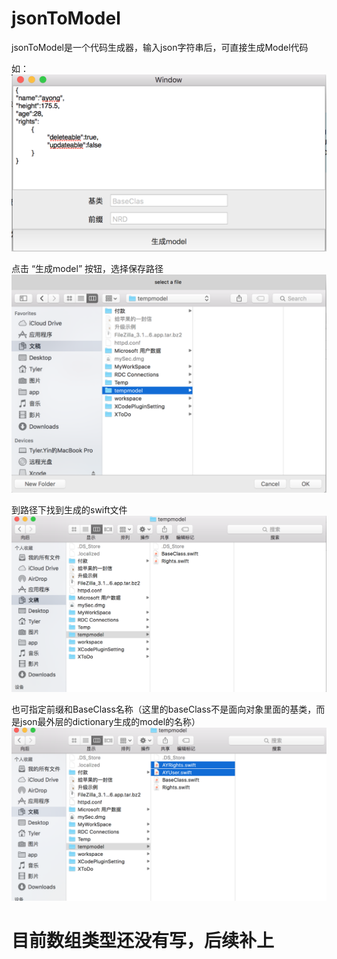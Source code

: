 # jsonToModel
jsonToModel是一个代码生成器，输入json字符串后，可直接生成Model代码

如：
![image](https://github.com/iyongzai/jsonToModel/blob/master/jsonToModel/README/shot001.png)

点击 “生成model” 按钮，选择保存路径
![image](https://github.com/iyongzai/jsonToModel/blob/master/jsonToModel/README/shot002.png)

到路径下找到生成的swift文件
![image](https://github.com/iyongzai/jsonToModel/blob/master/jsonToModel/README/shot003.png)

也可指定前缀和BaseClass名称（这里的baseClass不是面向对象里面的基类，而是json最外层的dictionary生成的model的名称）
![image](https://github.com/iyongzai/jsonToModel/blob/master/jsonToModel/README/shot004.png)


# 目前数组类型还没有写，后续补上
